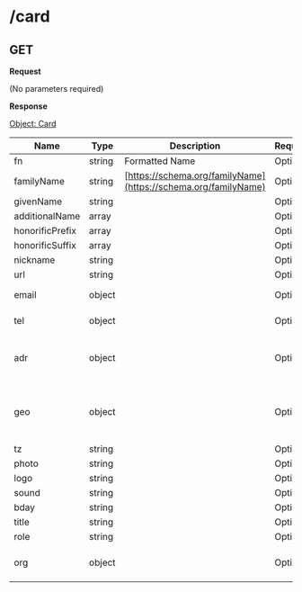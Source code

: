 # /card

## GET


**Request**

(No parameters required)

**Response**

[Object: Card](schema/card.json)

| Name  | Type  | Description | Required | Constraint | Example |
|-------|-------|-------------|----------|------------|---------| 
| fn | string | Formatted Name | Optional |  |  |
| familyName | string | [https://schema.org/familyName](https://schema.org/familyName) | Optional |  |  |
| givenName | string |  | Optional |  |  |
| additionalName | array |  | Optional | {"items":{"type":"string"}} |  |
| honorificPrefix | array |  | Optional | {"items":{"type":"string"}} |  |
| honorificSuffix | array |  | Optional | {"items":{"type":"string"}} |  |
| nickname | string |  | Optional |  |  |
| url | string |  | Optional |  |  |
| email | object |  | Optional | {"properties":{"type":{"type":"string"},"value":{"type":"string"}}} |  |
| tel | object |  | Optional | {"properties":{"type":{"type":"string"},"value":{"type":"string"}}} |  |
| adr | object |  | Optional | {"$ref":"[https://json-schema.org/learn/examples/address.schema.json](https://json-schema.org/learn/examples/address.schema.json)"} |  |
| geo | object |  | Optional | {"$ref":"[https://json-schema.org/learn/examples/geographical-location.schema.json](https://json-schema.org/learn/examples/geographical-location.schema.json)"} |  |
| tz | string |  | Optional |  |  |
| photo | string |  | Optional |  |  |
| logo | string |  | Optional |  |  |
| sound | string |  | Optional |  |  |
| bday | string |  | Optional |  |  |
| title | string |  | Optional |  |  |
| role | string |  | Optional |  |  |
| org | object |  | Optional | {"properties":{"organizationName":{"type":"string"},"organizationUnit":{"type":"string"}}} |  |
